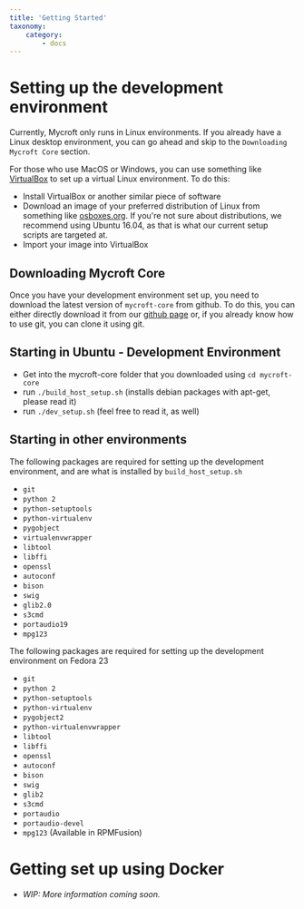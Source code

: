 ```yaml
---
title: 'Getting Started'
taxonomy:
    category:
        - docs
---
```

# Setting up the development environment

Currently, Mycroft only runs in Linux environments. If you already have a Linux desktop environment, you can go ahead and skip to the `Downloading Mycroft Core` section. 

For those who use MacOS or Windows, you can use something like [VirtualBox](https://www.virtualbox.org/wiki/Downloads) to set up a virtual Linux environment. To do this:
 - Install VirtualBox or another similar piece of software
 - Download an image of your preferred distribution of Linux from something like [osboxes.org](http://www.osboxes.org/). If you're not sure about distributions, we recommend using Ubuntu 16.04, as that is what our current setup scripts are targeted at.
 - Import your image into VirtualBox

## Downloading Mycroft Core

Once you have your development environment set up, you need to download the latest version of `mycroft-core` from github. 
To do this, you can either directly download it from our [github page](https://github.com/MycroftAI/mycroft-core) or, if you already know how to use git, you can clone it using git.

## Starting in Ubuntu - Development Environment
 - Get into the mycroft-core folder that you downloaded using `cd mycroft-core`
 - run `./build_host_setup.sh` (installs debian packages with apt-get, please read it)
 - run `./dev_setup.sh` (feel free to read it, as well)
 
## Starting in other environments

The following packages are required for setting up the development environment,
 and are what is installed by `build_host_setup.sh`

 - `git`
 - `python 2`
 - `python-setuptools`
 - `python-virtualenv`
 - `pygobject`
 - `virtualenvwrapper`
 - `libtool`
 - `libffi`
 - `openssl`
 - `autoconf`
 - `bison`
 - `swig`
 - `glib2.0`
 - `s3cmd`
 - `portaudio19`
 - `mpg123`

 The following packages are required for setting up the development environment on Fedora 23

 - `git`
 - `python 2`
 - `python-setuptools`
 - `python-virtualenv`
 - `pygobject2`
 - `python-virtualenvwrapper`
 - `libtool`
 - `libffi`
 - `openssl`
 - `autoconf`
 - `bison`
 - `swig`
 - `glib2`
 - `s3cmd`
 - `portaudio`
 - `portaudio-devel`
 - `mpg123` (Available in RPMFusion)

# Getting set up using Docker
- <i>WIP: More information coming soon.</i>
